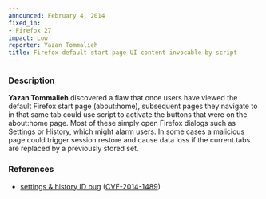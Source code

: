```yaml
---
announced: February 4, 2014
fixed_in:
- Firefox 27
impact: Low
reporter: Yazan Tommalieh
title: Firefox default start page UI content invocable by script
---
```


<h3>Description</h3>

<p><strong>Yazan Tommalieh</strong> discovered a flaw that once users have
viewed the default Firefox start page (about:home), subsequent pages they
navigate to in that same tab could use script to activate the buttons that were
on the about:home page. Most of these simply open Firefox dialogs such as
Settings or History, which might alarm users. In some cases a malicious page
could trigger session restore and cause data loss if the current tabs are
replaced by a previously stored set.
</p>

<h3>References</h3>

<ul>
  <li><a href="https://bugzilla.mozilla.org/show_bug.cgi?id=959531">
       settings &amp; history ID bug</a> (<a href="http://cve.mitre.org/cgi-bin/cvename.cgi?name=CVE-2014-1489" class="ex-ref">CVE-2014-1489</a>)</li>
</ul>



